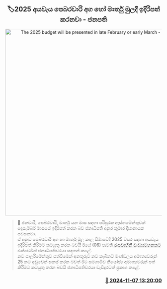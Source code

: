 <p align='center'><b><h2 align='center' title='The 2025 budget will be presented in late February or early March - President'>🏷2025 අයවැය පෙබරවාරි අග හෝ මාර්තු මුලදී ඉදිරිපත් කරනවා - ජනපති</h2></b></p>
<p align='center'><img src='https://helakuru.sgp1.cdn.digitaloceanspaces.com/esana/images/lib/anura-satana-yy.jpg' width='600' alt='The 2025 budget will be presented in late February or early March - President'></p>

>📝 ජනවාරි, පෙබරවාරි, මාර්තු යන මාස සඳහා පරිපූරක ඇස්තමේන්තුවක් දෙසැම්බර් මාසයේ ඉදිරිපත් කරන බව ජනාධිපති අනුර කුමාර දිසානායක පවසනවා.<br>ඒ අනුව පෙබරවාරි අග හා මාර්තු මුල කාල සීමාවේදී 2025 වසර සඳහා අයවැය ඉදිරිපත් කිරීමට කටයුතු කරන බවයි ඊයේ (06) පැවති<a href='https://youtu.be/vgSMThlkH88'> රූපවාහිනී වැඩසටහනකට</a> එක්වෙමින් ජනාධිපතිවරයා සඳහන් කළේ.<br>නව පාර්ලිමේන්තුව පත්වීමෙන් අනතුරුව නව කැබිනට් මණ්ඩලය අමාත්‍යවරුන් 25 කට අඩුවෙන් සකස් කරන බවත් ඊට සමගාමීව නියෝජ්‍ය අමාත්‍යවරුන් පත් කිරීමට කටයුතු කරන බවයි ජනාධිපතිවරයා වැඩිදුරටත් ප්‍රකාශ කළේ. <br>

<h3 align='right'><a href='https://www.helakuru.lk/esana/p/104839/'>📅 2024-11-07 13:20:00</a></h3>

